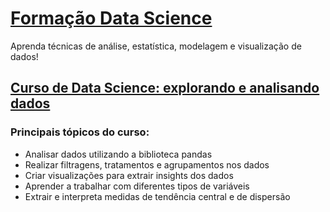 # [Formação Data Science](https://cursos.alura.com.br/formacao-data-science)
Aprenda técnicas de análise, estatística, modelagem e visualização de dados!
## [Curso de Data Science: explorando e analisando dados](https://cursos.alura.com.br/course/data-science-explorando-analisando-dados)


### Principais tópicos do curso:

- Analisar dados utilizando a biblioteca pandas
- Realizar filtragens, tratamentos e agrupamentos nos dados
- Criar visualizações para extrair insights dos dados
- Aprender a trabalhar com diferentes tipos de variáveis
- Extrair e interpreta medidas de tendência central e de dispersão




